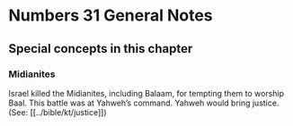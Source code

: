 # Numbers 31 General Notes
## Special concepts in this chapter

### Midianites

Israel killed the Midianites, including Balaam, for tempting them to worship Baal. This battle was at Yahweh’s command. Yahweh would bring justice. (See: [[../bible/kt/justice]])